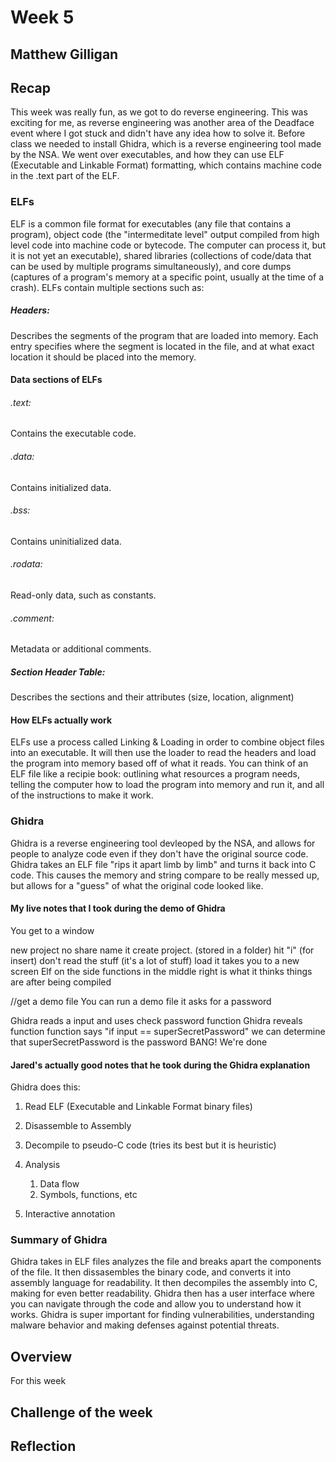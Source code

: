 # Week 5
## Matthew Gilligan

## Recap

This week was really fun, as we got to do reverse engineering. This was exciting for me, as reverse engineering was another area of the Deadface event where I got stuck and didn't have any idea how to solve it. Before class we needed to install Ghidra, which is a reverse engineering tool made by the NSA. We went over executables, and how they can use ELF (Executable and Linkable Format) formatting, which contains machine code in the .text part of the ELF. 

### ELFs
ELF is a common file format for executables (any file that contains a program), object code (the "intermeditate level" output compiled from high level code into machine code or bytecode. The computer can process it, but it is not yet an executable), shared libraries (collections of code/data that can be used by multiple programs simultaneously), and core dumps (captures of a program's memory at a specific point, usually at the time of a crash). ELFs contain multiple sections such as:

##### Headers:
Describes the segments of the program that are loaded into memory. Each entry specifies where the segment is located in the file, and at what exact location it should be placed into the memory. 

#### Data sections of ELFs
###### .text:
Contains the executable code.

###### .data:
Contains initialized data.

###### .bss: 
Contains uninitialized data.

###### .rodata: 
Read-only data, such as constants.

###### .comment: 
Metadata or additional comments. 

##### Section Header Table: 
Describes the sections and their attributes (size, location, alignment)

#### How ELFs actually work
ELFs use a process called Linking & Loading in order to combine object files into an executable. It will then use the loader to read the headers and load the program into memory based off of what it reads. You can think of an ELF file like a recipie book: outlining what resources a program needs, telling the computer how to load the program into memory and run it, and all of the instructions to make it work.

### Ghidra
Ghidra is a reverse engineering tool devleoped by the NSA, and allows for people to analyze code even if they don't have the original source code. Ghidra takes an ELF file "rips it apart limb by limb" and turns it back into C code. This causes the memory and string compare to be really messed up, but allows for a "guess" of what the original code looked like. 

#### My live notes that I took during the demo of Ghidra
You get to a window 

new project
no share
name it
create project. (stored in a folder)
hit "i" (for insert) 
don't read the stuff (it's a lot of stuff)
load it
takes you to a new screen
Elf on the side
functions in the middle
right is what it thinks things are after being compiled

//get a demo file
You can run a demo file
it asks for a password

Ghidra reads a input and uses check password function 
Ghidra reveals function
function says "if input == superSecretPassword" 
we can determine that superSecretPassword is the password
BANG! We're done

#### Jared's actually good notes that he took during the Ghidra explanation
Ghidra does this:

1. Read ELF (Executable and Linkable Format binary files)
2. Disassemble to Assembly
3. Decompile to pseudo-C code (tries its best but it is heuristic)
4. Analysis
    
    1. Data flow
    2. Symbols, functions, etc
    
5. Interactive annotation

### Summary of Ghidra
Ghidra takes in ELF files analyzes the file and breaks apart the components of the file. It then dissasembles the binary code, and converts it into assembly language for readability. It then decompiles the assembly into C, making for even better readability. Ghidra then has a user interface where you can navigate through the code and allow you to understand how it works. 
Ghidra is super important for finding vulnerabilities, understanding malware behavior and making defenses against potential threats. 

## Overview
For this week 


## Challenge of the week

## Reflection
